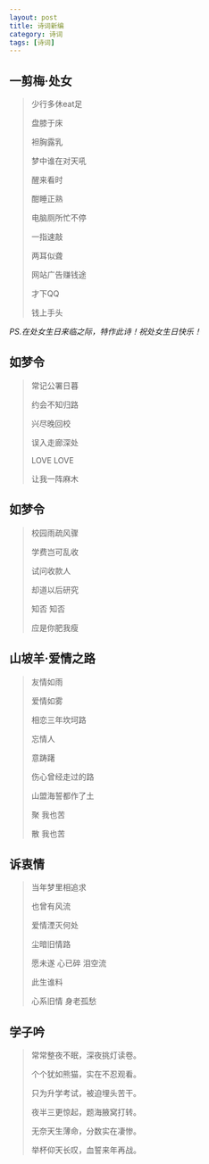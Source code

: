 ```yaml
---
layout: post
title: 诗词新编
category: 诗词
tags: [诗词]
---
```


## 一剪梅·处女

> 少行多休eat足
>
> 盘膝于床
>
> 袒胸露乳
>
> 梦中谁在对天吼
>
> 醒来看时
>
> 酣睡正熟
>
> 电脑厕所忙不停
>
> 一指速敲
>
> 两耳似聋
>
> 网站广告赚钱途
>
> 才下QQ
>
> 钱上手头

*PS.在处女生日来临之际，特作此诗！祝处女生日快乐！*

## 如梦令

> 常记公署日暮
>
> 约会不知归路
>
> 兴尽晚回校
>
> 误入走廊深处
>
> LOVE LOVE
>
> 让我一阵麻木

## 如梦令

> 校园雨疏风骤
>
> 学费岂可乱收
>
> 试问收款人
>
> 却道以后研究
>
> 知否 知否
>
> 应是你肥我瘦

## 山坡羊·爱情之路

> 友情如雨
>
> 爱情如雾
>
> 相恋三年坎坷路
>
> 忘情人
>
> 意踌躇
>
> 伤心曾经走过的路
>
> 山盟海誓都作了土
>
> 聚 我也苦
>
> 散 我也苦

## 诉衷情

> 当年梦里相追求
>
> 也曾有风流
>
> 爱情湮灭何处
>
> 尘暗旧情路
>
> 愿未遂 心已碎 泪空流
>
> 此生谁料
>
> 心系旧情 身老孤愁

## 学子吟

> 常常整夜不眠，深夜挑灯读卷。
>
> 个个犹如熊猫，实在不忍观看。
>
> 只为升学考试，被迫埋头苦干。
>
> 夜半三更惊起，题海腋窝打转。
>
> 无奈天生薄命，分数实在凄惨。
>
> 举杯仰天长叹，血誓来年再战。

